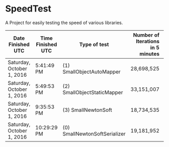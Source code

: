 # SpeedTest
A Project for easily testing the speed of various libraries.

|Date Finished UTC | Time Finished UTC | Type of test | Number of Iterations in 5 minutes | Average time for operation in ms |
|------------------|-------------------|--------------|----------------------------------:|---------------------------------:|
|Saturday, October 1, 2016|5:41:49 PM|(1) SmallObjectAutoMapper|28,698,525|0.01045|
|Saturday, October 1, 2016|5:49:53 PM|(2) SmallObjectStaticMapper|33,151,007|0.00905|
|Saturday, October 1, 2016|9:35:53 PM|(3) SmallNewtonSoft|18,734,535|0.01601|
|Saturday, October 1, 2016|10:29:29 PM|(0) SmallNewtonSoftSerializer|19,181,952|0.01564|
